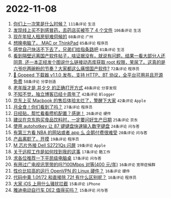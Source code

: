 # 2022-11-08

1. [你们上一次笑是什么时候？](https://www.v2ex.com/t/893544) `111条评论` `生活`
1. [发现线上买不到感冒药，去药店买被签了 4 个文件](https://www.v2ex.com/t/893490) `106条评论` `生活`
1. [现在年轻人租房挺难伺候的](https://www.v2ex.com/t/893543) `88条评论` `广州`
1. [想换电脑了， MAC or ThinkPad](https://www.v2ex.com/t/893577) `85条评论` `程序员`
1. [感觉自己快活不下去了，兄弟们给指条路吧](https://www.v2ex.com/t/893514) `81条评论` `生活`
1. [看到隔壁远离国产软件帖子，啥证据没有，就说有问题，结果一看大部分人还同意, 还一本正经发个图说什么链接动态库获取 root 权限，笑尿了。这真的是六爷吃两碗粉的节奏？大家都这么痛恨国产软件?](https://www.v2ex.com/t/893643) `72条评论` `程序员`
1. [🎉 Gopeed 下载器 v1.1.0 发布，支持 HTTP、BT 协议，全平台可用并且开源免费](https://www.v2ex.com/t/893505) `58条评论` `分享创造`
1. [老年版才是 并夕夕 的正确打开方式](https://www.v2ex.com/t/893484) `48条评论` `分享发现`
1. [不知不觉，独立博客已经十周年了](https://www.v2ex.com/t/893488) `42条评论` `Blogger`
1. [京东上买 Macbook 的售后体验太烂了，警醒下大家](https://www.v2ex.com/t/893521) `42条评论` `Apple`
1. [月全食！你们看到了吗？](https://www.v2ex.com/t/893668) `27条评论` `程序员`
1. [日经贴，帮忙看看攒机配置？感谢！](https://www.v2ex.com/t/893569) `26条评论` `硬件`
1. [建议在京东购买食品饮料时，一定要问好生产日期](https://www.v2ex.com/t/893547) `25条评论` `京东`
1. [使用 autohotkey 让 87 键键盘快速输入数字键盘](https://www.v2ex.com/t/893559) `24条评论` `问与答`
1. [有第三方看 NBA 的网站或者 app 么 企鹅付费很难受](https://www.v2ex.com/t/893479) `20条评论` `问与答`
1. [产品离职了，开摸](https://www.v2ex.com/t/893570) `19条评论` `程序员`
1. [M 芯片外接 Dell S2721Qs 闪屏](https://www.v2ex.com/t/893553) `19条评论` `Apple`
1. [关于远程工作是如何找到我的这事](https://www.v2ex.com/t/893707) `17条评论` `酷工作`
1. [求各位推荐一下平民级电脑桌](https://www.v2ex.com/t/893516) `17条评论` `问与答`
1. [有用过广电视讯宽带的吗?100Mbps 对等(400 元/年)](https://www.v2ex.com/t/893632) `16条评论` `宽带症候群`
1. [性价比较高的运行 OpenVPN 的 Linux 硬件？](https://www.v2ex.com/t/893605) `16条评论` `硬件`
1. [代码中乘 1.0f/72 和直接除 72f 有什么区别呢？](https://www.v2ex.com/t/893510) `16条评论` `程序员`
1. [大家 iOS 上用什么骚扰拦截](https://www.v2ex.com/t/893676) `15条评论` `iPhone`
1. [雅迪电动自行车 DE2 值得买吗？](https://www.v2ex.com/t/893615) `15条评论` `问与答`
